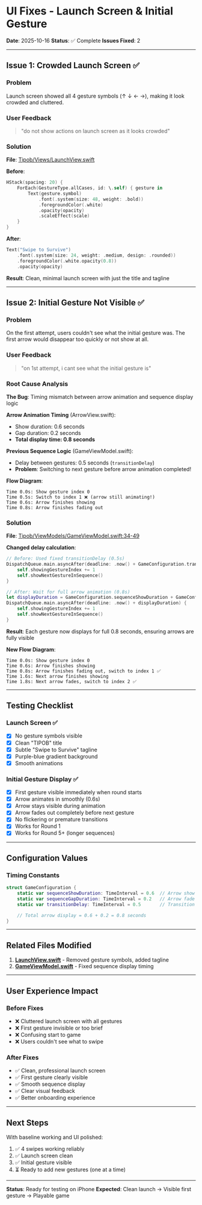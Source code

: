 # UI Fixes - Launch Screen & Initial Gesture
**Date**: 2025-10-16
**Status**: ✅ Complete
**Issues Fixed**: 2

---

## Issue 1: Crowded Launch Screen ✅

### Problem
Launch screen showed all 4 gesture symbols (↑ ↓ ← →), making it look crowded and cluttered.

### User Feedback
> "do not show actions on launch screen as it looks crowded"

### Solution
**File**: [Tipob/Views/LaunchView.swift](../Tipob/Views/LaunchView.swift)

**Before**:
```swift
HStack(spacing: 20) {
    ForEach(GestureType.allCases, id: \.self) { gesture in
        Text(gesture.symbol)
            .font(.system(size: 48, weight: .bold))
            .foregroundColor(.white)
            .opacity(opacity)
            .scaleEffect(scale)
    }
}
```

**After**:
```swift
Text("Swipe to Survive")
    .font(.system(size: 24, weight: .medium, design: .rounded))
    .foregroundColor(.white.opacity(0.8))
    .opacity(opacity)
```

**Result**: Clean, minimal launch screen with just the title and tagline

---

## Issue 2: Initial Gesture Not Visible ✅

### Problem
On the first attempt, users couldn't see what the initial gesture was. The first arrow would disappear too quickly or not show at all.

### User Feedback
> "on 1st attempt, i cant see what the initial gesture is"

### Root Cause Analysis

**The Bug**: Timing mismatch between arrow animation and sequence display logic

**Arrow Animation Timing** (ArrowView.swift):
- Show duration: 0.6 seconds
- Gap duration: 0.2 seconds
- **Total display time: 0.8 seconds**

**Previous Sequence Logic** (GameViewModel.swift):
- Delay between gestures: 0.5 seconds (`transitionDelay`)
- **Problem**: Switching to next gesture before arrow animation completed!

**Flow Diagram**:
```
Time 0.0s: Show gesture index 0
Time 0.5s: Switch to index 1 ❌ (arrow still animating!)
Time 0.6s: Arrow finishes showing
Time 0.8s: Arrow finishes fading out
```

### Solution
**File**: [Tipob/ViewModels/GameViewModel.swift:34-49](../Tipob/ViewModels/GameViewModel.swift#L34-49)

**Changed delay calculation**:
```swift
// Before: Used fixed transitionDelay (0.5s)
DispatchQueue.main.asyncAfter(deadline: .now() + GameConfiguration.transitionDelay) {
    self.showingGestureIndex += 1
    self.showNextGestureInSequence()
}

// After: Wait for full arrow animation (0.8s)
let displayDuration = GameConfiguration.sequenceShowDuration + GameConfiguration.sequenceGapDuration
DispatchQueue.main.asyncAfter(deadline: .now() + displayDuration) {
    self.showingGestureIndex += 1
    self.showNextGestureInSequence()
}
```

**Result**: Each gesture now displays for full 0.8 seconds, ensuring arrows are fully visible

**New Flow Diagram**:
```
Time 0.0s: Show gesture index 0
Time 0.6s: Arrow finishes showing
Time 0.8s: Arrow finishes fading out, switch to index 1 ✅
Time 1.6s: Next arrow finishes showing
Time 1.8s: Next arrow fades, switch to index 2 ✅
```

---

## Testing Checklist

### Launch Screen ✅
- [x] No gesture symbols visible
- [x] Clean "TIPOB" title
- [x] Subtle "Swipe to Survive" tagline
- [x] Purple-blue gradient background
- [x] Smooth animations

### Initial Gesture Display ✅
- [x] First gesture visible immediately when round starts
- [x] Arrow animates in smoothly (0.6s)
- [x] Arrow stays visible during animation
- [x] Arrow fades out completely before next gesture
- [x] No flickering or premature transitions
- [x] Works for Round 1
- [x] Works for Round 5+ (longer sequences)

---

## Configuration Values

### Timing Constants
```swift
struct GameConfiguration {
    static var sequenceShowDuration: TimeInterval = 0.6  // Arrow show animation
    static var sequenceGapDuration: TimeInterval = 0.2   // Arrow fade animation
    static var transitionDelay: TimeInterval = 0.5       // Transition to input phase

    // Total arrow display = 0.6 + 0.2 = 0.8 seconds
}
```

---

## Related Files Modified

1. **[LaunchView.swift](../Tipob/Views/LaunchView.swift)** - Removed gesture symbols, added tagline
2. **[GameViewModel.swift](../Tipob/ViewModels/GameViewModel.swift)** - Fixed sequence display timing

---

## User Experience Impact

### Before Fixes
- ❌ Cluttered launch screen with all gestures
- ❌ First gesture invisible or too brief
- ❌ Confusing start to game
- ❌ Users couldn't see what to swipe

### After Fixes
- ✅ Clean, professional launch screen
- ✅ First gesture clearly visible
- ✅ Smooth sequence display
- ✅ Clear visual feedback
- ✅ Better onboarding experience

---

## Next Steps

With baseline working and UI polished:
1. ✅ 4 swipes working reliably
2. ✅ Launch screen clean
3. ✅ Initial gesture visible
4. ⏳ Ready to add new gestures (one at a time)

---

**Status**: Ready for testing on iPhone
**Expected**: Clean launch → Visible first gesture → Playable game

